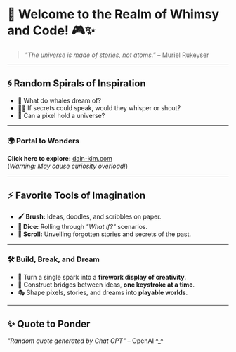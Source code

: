 # 🌟 **Welcome to the Realm of Whimsy and Code!** 🎮✨

> *"The universe is made of stories, not atoms."* – Muriel Rukeyser

---

## **🌀 Random Spirals of Inspiration**
- 🐋 What do whales dream of?  
- 🕵️‍♀️ If secrets could speak, would they whisper or shout?  
- 🔮 Can a pixel hold a universe?

---

### **🌍 Portal to Wonders**
**Click here to explore:** [dain-kim.com](https://dain-kim.com/)  
(*Warning: May cause curiosity overload!*)

---

## **⚡️ Favorite Tools of Imagination**
- **🖌️ Brush:** Ideas, doodles, and scribbles on paper.  
- **🎲 Dice:** Rolling through *"What if?"* scenarios.  
- **📜 Scroll:** Unveiling forgotten stories and secrets of the past.

---

### **🛠️ Build, Break, and Dream**
- 🌟 Turn a single spark into a **firework display of creativity**.  
- 🔨 Construct bridges between ideas, **one keystroke at a time**.  
- 🎭 Shape pixels, stories, and dreams into **playable worlds**.

---

## **✨ Quote to Ponder**  
*"Random quote generated by Chat GPT"* – OpenAI ^_^